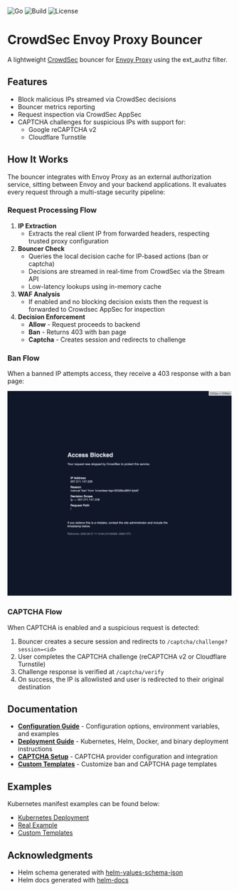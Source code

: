![Go](https://img.shields.io/badge/Go-1.24+-00ADD8?logo=go)
![Build](https://img.shields.io/github/actions/workflow/status/kdwils/envoy-proxy-crowdsec-bouncer/ci.yaml?branch=main)
![License](https://img.shields.io/github/license/kdwils/envoy-proxy-crowdsec-bouncer)

# CrowdSec Envoy Proxy Bouncer

A lightweight [CrowdSec](https://www.crowdsec.net/) bouncer for [Envoy Proxy](https://www.envoyproxy.io/) using the ext_authz filter.

## Features

- Block malicious IPs streamed via CrowdSec decisions
- Bouncer metrics reporting
- Request inspection via CrowdSec AppSec
- CAPTCHA challenges for suspicious IPs with support for:
  - Google reCAPTCHA v2
  - Cloudflare Turnstile

## How It Works

The bouncer integrates with Envoy Proxy as an external authorization service, sitting between Envoy and your backend applications. It evaluates every request through a multi-stage security pipeline:

### Request Processing Flow

1. **IP Extraction**
    - Extracts the real client IP from forwarded headers, respecting trusted proxy configuration
2. **Bouncer Check**
    - Queries the local decision cache for IP-based actions (ban or captcha)
    - Decisions are streamed in real-time from CrowdSec via the Stream API
    - Low-latency lookups using in-memory cache
3. **WAF Analysis**
    - If enabled and no blocking decision exists then the request is forwarded to Crowdsec AppSec for inspection
4. **Decision Enforcement**
    - **Allow** - Request proceeds to backend
    - **Ban** - Returns 403 with ban page
    - **Captcha** - Creates session and redirects to challenge

### Ban Flow

When a banned IP attempts access, they receive a 403 response with a ban page:

![Ban Page](docs/images/ban.jpeg)

### CAPTCHA Flow

When CAPTCHA is enabled and a suspicious request is detected:

1. Bouncer creates a secure session and redirects to `/captcha/challenge?session=<id>`
2. User completes the CAPTCHA challenge (reCAPTCHA v2 or Cloudflare Turnstile)
3. Challenge response is verified at `/captcha/verify`
4. On success, the IP is allowlisted and user is redirected to their original destination

## Documentation

- **[Configuration Guide](docs/CONFIGURATION.md)** - Configuration options, environment variables, and examples
- **[Deployment Guide](docs/DEPLOYMENT.md)** - Kubernetes, Helm, Docker, and binary deployment instructions
- **[CAPTCHA Setup](docs/CAPTCHA.md)** - CAPTCHA provider configuration and integration
- **[Custom Templates](docs/CUSTOM_TEMPLATES.md)** - Customize ban and CAPTCHA page templates

## Examples

Kubernetes manifest examples can be found below:
- [Kubernetes Deployment](examples/deploy/README.md)
- [Real Example](https://github.com/kdwils/homelab/blob/main/monitoring/envoy-proxy-bouncer/bouncer.yaml)
- [Custom Templates](examples/deploy/custom-templates.yaml)

## Acknowledgments

* Helm schema generated with [helm-values-schema-json](https://github.com/losisin/helm-values-schema-json)
* Helm docs generated with [helm-docs](https://github.com/norwoodj/helm-docs)
